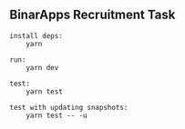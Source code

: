 ## BinarApps Recruitment Task

```
install deps:
    yarn
    
run:
    yarn dev

test:
    yarn test

test with updating snapshots:
    yarn test -- -u
```
